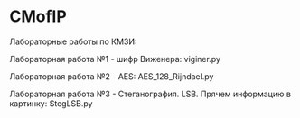 CMofIP
======
Лабораторные работы по КМЗИ:

Лабораторная работа №1 - шифр Виженера: viginer.py

Лабораторная работа №2 - AES: AES_128_Rijndael.py

Лабораторная работа №3 - Стеганография. LSB. Прячем информацию в картинку: StegLSB.py
